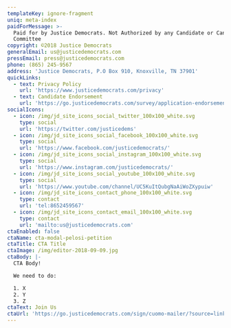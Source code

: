 ```yaml
---
templateKey: ignore-fragment
uniq: meta-index
paidForMessage: >-
  Paid for by Justice Democrats. Not Authorized by any Candidate or Candidate's
  Committee
copyright: ©2018 Justice Democrats
generalEmail: us@justicedemocrats.com
pressEmail: press@justicedemocrats.com
phone: (865) 245-9567
address: 'Justice Democrats, P.O Box 910, Knoxville, TN 37901'
quickLinks:
  - text: Privacy Policy
    url: 'https://www.justicedemocrats.com/privacy'
  - text: Candidate Endorsement
    url: 'https://go.justicedemocrats.com/survey/application-endorsement/'
socialIcons:
  - icon: /img/jd_site_icons_social_twitter_100x100_white.svg
    type: social
    url: 'https://twitter.com/justicedems'
  - icon: /img/jd_site_icons_social_facebook_100x100_white.svg
    type: social
    url: 'https://www.facebook.com/justicedemocrats/'
  - icon: /img/jd_site_icons_social_instagram_100x100_white.svg
    type: social
    url: 'https://www.instagram.com/justicedemocrats/'
  - icon: /img/jd_site_icons_social_youtube_100x100_white.svg
    type: social
    url: 'https://www.youtube.com/channel/UC5KuItQubgNaAiWoZXypuiw'
  - icon: /img/jd_site_icons_contact_phone_100x100_white.svg
    type: contact
    url: 'tel:8652459567'
  - icon: /img/jd_site_icons_contact_email_100x100_white.svg
    type: contact
    url: 'mailto:us@justicedemocrats.com'
ctaEnabled: false
ctaName: cta-modal-pelosi-petition
ctaTitle: CTA Title
ctaImage: /img/editor-2018-09-09.jpg
ctaBody: |-
  CTA Body! 

  We need to do:

  1. X
  2. Y
  3. Z
ctaText: Join Us
ctaUrl: 'https://go.justicedemocrats.com/sign/cuomo-mailer/?source=link0909'
---
```



